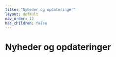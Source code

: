 ```yaml
---
title: "Nyheder og opdateringer"
layout: default
nav_order: 12
has_children: false
---
```

# Nyheder og opdateringer
